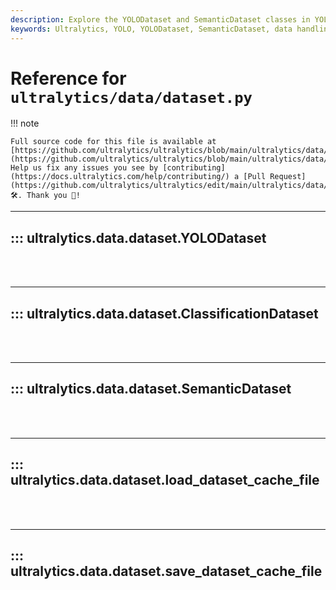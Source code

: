 ```yaml
---
description: Explore the YOLODataset and SemanticDataset classes in YOLO data. Learn how to efficiently handle and manipulate your data with Ultralytics.
keywords: Ultralytics, YOLO, YOLODataset, SemanticDataset, data handling, data manipulation
---
```


# Reference for `ultralytics/data/dataset.py`

!!! note

    Full source code for this file is available at [https://github.com/ultralytics/ultralytics/blob/main/ultralytics/data/dataset.py](https://github.com/ultralytics/ultralytics/blob/main/ultralytics/data/dataset.py). Help us fix any issues you see by [contributing](https://docs.ultralytics.com/help/contributing/) a [Pull Request](https://github.com/ultralytics/ultralytics/edit/main/ultralytics/data/dataset.py) 🛠️. Thank you 🙏!

---
## ::: ultralytics.data.dataset.YOLODataset
<br><br>

---
## ::: ultralytics.data.dataset.ClassificationDataset
<br><br>

---
## ::: ultralytics.data.dataset.SemanticDataset
<br><br>

---
## ::: ultralytics.data.dataset.load_dataset_cache_file
<br><br>

---
## ::: ultralytics.data.dataset.save_dataset_cache_file
<br><br>
